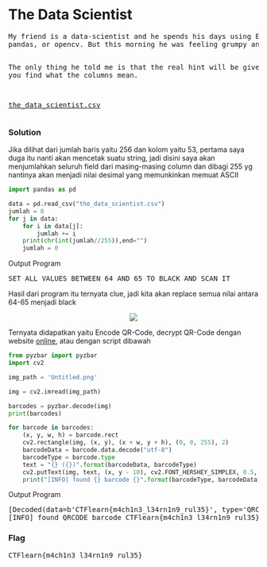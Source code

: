 <h1><b>The Data Scientist</h1></b>
<pre>
My friend is a data-scientist and he spends his days using Excel or cool python libraries like numpy, 
pandas, or opencv. But this morning he was feeling grumpy and hid my flag in a CSV.

The only thing he told me is that the real hint will be given when you find what the columns mean.

<a href='https://ctflearn.com/challenge/download/919'>the_data_scientist.csv</a> 
</pre>
</b><h3>Solution</h3></b>
<p>Jika dilihat dari jumlah baris yaitu 256 dan kolom yaitu 53, pertama saya duga itu nanti akan mencetak suatu string, jadi disini saya akan menjumlahkan seluruh field
dari masing-masing column dan dibagi 255 yg nantinya akan menjadi nilai desimal yang memunkinkan memuat ASCII</p>

```python
import pandas as pd

data = pd.read_csv("the_data_scientist.csv")
jumlah = 0
for j in data:
    for i in data[j]:
        jumlah += i
    print(chr(int(jumlah//255)),end="")
    jumlah = 0
```
<p>Output Program</p>
<pre>
SET ALL VALUES BETWEEN 64 AND 65 TO BLACK AND SCAN IT
</pre>
<p>Hasil dari program itu ternyata clue, jadi kita akan replace semua nilai antara 64-65 menjadi black</p>
<p align='center'>
  <img src='https://github.com/enomarozi/Writeup-CTF_Online/blob/master/CTFlearn/Forensics/Images/Untitled.png'>
</p>
<p>Ternyata didapatkan yaitu Encode QR-Code, decrypt QR-Code dengan website <a href='https://webqr.com/'>online</a>, atau dengan script dibawah </p>

```python
from pyzbar import pyzbar
import cv2

img_path = 'Untitled.png'

img = cv2.imread(img_path)

barcodes = pyzbar.decode(img)
print(barcodes)

for barcode in barcodes:
    (x, y, w, h) = barcode.rect
    cv2.rectangle(img, (x, y), (x + w, y + h), (0, 0, 255), 2)
    barcodeData = barcode.data.decode("utf-8")
    barcodeType = barcode.type
    text = "{} ({})".format(barcodeData, barcodeType)
    cv2.putText(img, text, (x, y - 10), cv2.FONT_HERSHEY_SIMPLEX, 0.5, (0, 0, 255), 2)
    print("[INFO] found {} barcode {}".format(barcodeType, barcodeData))

```
<p>Output Program</p>
<pre>
[Decoded(data=b'CTFlearn{m4ch1n3_l34rn1n9_rul35}', type='QRCODE', rect=Rect(left=11, top=7, width=988, height=618), polygon=[Point(x=11, y=621), Point(x=999, y=625), Point(x=994, y=7), Point(x=12, y=8)])]
[INFO] found QRCODE barcode CTFlearn{m4ch1n3_l34rn1n9_rul35}
</pre>
</b><h3>Flag</h3></b>
<pre>
CTFlearn{m4ch1n3_l34rn1n9_rul35}
</pre>
